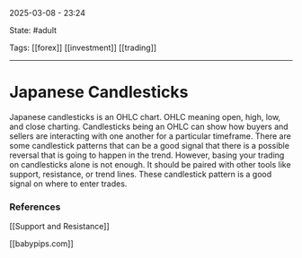 2025-03-08 - 23:24

State: #adult 

Tags: [[forex]] [[investment]] [[trading]]
_____
# Japanese Candlesticks

Japanese candlesticks is an OHLC chart. OHLC meaning open, high, low, and close charting. Candlesticks being an OHLC can show how buyers and sellers are interacting with one another for a particular timeframe. There are some candlestick patterns that can be a good signal that there is a possible reversal that is going to happen in the trend. However, basing your trading on candlesticks alone is not enough. It should be paired with other tools like support, resistance, or trend lines. These candlestick pattern is a good signal on where to enter trades.

### References

[[Support and Resistance]]

[[babypips.com]]